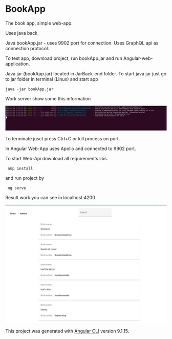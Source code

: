 # BookApp

The book app, simple web-app. 

Uses java back.


Java bookApp.jar - uses 9902 port for connection. 
Uses GraphQL api as connection protocol.

To test app, download project, run bookApp.jar
and run Angular-web-application.

Java jar (bookApp.jar) located in JarBack-end folder.
To start java jar just go to jar folder in terminal (Linux)
and start app

```
java -jar bookApp.jar
```
Work server show some this information

![img.png](img.png)

To terminate jusct press  Ctrl+C or kill process on port.


In Angular Web-App uses Apollo and connected to 9902 port.

To start Web-Api download all requirements libs.

```
 nmp install 
```

and run project by 
```
 ng serve 
```


Result work you can see in localhost:4200

![img_1.png](img_1.png)

This project was generated with [Angular CLI](https://github.com/angular/angular-cli) version 9.1.15.



